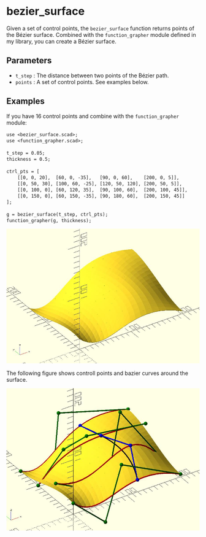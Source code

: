 # bezier_surface

Given a set of control points, the `bezier_surface` function returns points of the Bézier surface. Combined with the `function_grapher` module defined in my library, you can create a Bézier surface.

## Parameters

- `t_step` : The distance between two points of the Bézier path.
- `points` : A set of control points. See examples below.

## Examples

If you have 16 control points and combine with the `function_grapher` module:

	use <bezier_surface.scad>; 
	use <function_grapher.scad>;

	t_step = 0.05;
	thickness = 0.5;

	ctrl_pts = [
		[[0, 0, 20],  [60, 0, -35],   [90, 0, 60],    [200, 0, 5]],
		[[0, 50, 30], [100, 60, -25], [120, 50, 120], [200, 50, 5]],
		[[0, 100, 0], [60, 120, 35],  [90, 100, 60],  [200, 100, 45]],
		[[0, 150, 0], [60, 150, -35], [90, 180, 60],  [200, 150, 45]]
	];

	g = bezier_surface(t_step, ctrl_pts);
	function_grapher(g, thickness);    

![bezier_surface](images/lib2x-bezier_surface-1.JPG)

The following figure shows controll points and bazier curves around the surface.

![bezier_surface](images/lib2x-bezier_surface-2.JPG)